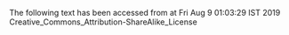 The following text has been accessed from at Fri Aug 9 01:03:29 IST 2019
Creative_Commons_Attribution-ShareAlike_License
